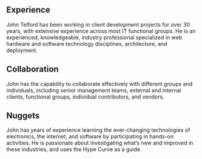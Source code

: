 ## Experience

John Telford has been working in client development projects for over 30 years, with extensive experience across most IT functional groups. He is an experienced, knowledgeable, industry professional specialized in web hardware and software technology disciplines, architecture, and deployment.

## Collaboration

John has the capability to collaborate effectively with different groups and individuals, including senior management teams, external and internal clients, functional groups, individual contributors, and vendors.

## Nuggets

John has years of experience learning the ever-changing technologies of electronics, the internet, and software by participating in hands-on activities. He is passionate about investigating what’s new and improved in these industries, and uses the Hype Curve as a guide.

